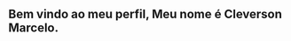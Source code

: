 ## Bem vindo ao meu perfil, Meu nome é Cleverson Marcelo.

<br>

<a href="https://github-readme-stats.vercel.app/api?username=anuraghazra&show_icons=true&theme=radical"/>
